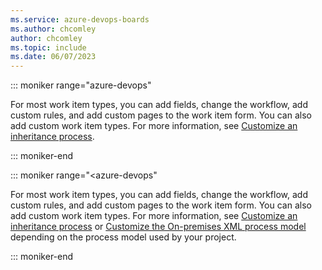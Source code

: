 ```yaml
---
ms.service: azure-devops-boards
ms.author: chcomley
author: chcomley
ms.topic: include
ms.date: 06/07/2023
---
```


<a id="customize-work-tracking"></a>

::: moniker range="azure-devops"

For most work item types, you can add fields, change the workflow, add custom rules, and add custom pages to the work item form. You can also add custom work item types. For more information, see [Customize an inheritance process](../../organizations/settings/work/inheritance-process-model.md). 

::: moniker-end

::: moniker range="<azure-devops"

For most work item types, you can add fields, change the workflow, add custom rules, and add custom pages to the work item form. You can also add custom work item types. For more information, see [Customize an inheritance process](../../organizations/settings/work/inheritance-process-model.md) or [Customize the On-premises XML process model](../../reference/on-premises-xml-process-model.md) depending on the process model used by your project. 

::: moniker-end


